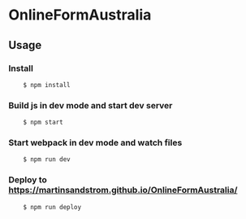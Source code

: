 # OnlineFormAustralia

## Usage

### Install

```console
    $ npm install
```

### Build js in dev mode and start dev server

```console
    $ npm start
```
### Start webpack in dev mode and watch files

```console
    $ npm run dev
```

### Deploy to https://martinsandstrom.github.io/OnlineFormAustralia/

```console
    $ npm run deploy
```
